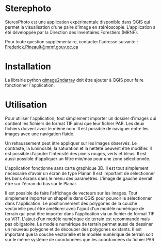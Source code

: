 # Sterephoto
StereoPhoto est une application expérimentale disponible dans QGIS qui permet la visualisation d'une paire d'image en stéréoscopie.
L'application a été développée par la Direction des Inventaires Forestiers (MRNF).

Pour toute question supplémentaire, contacter l'adresse suivante : Frederick.Pineault@mrnf.gouv.qc.ca 

# Installation 
La librairie python [qimage2ndarray](https://pypi.org/project/qimage2ndarray/) doit être ajouter à QGIS pour faire fonctionner l'application. 

# Utilisation
Pour utiliser l'application, tout simplement importer un dossier d'images qui contient les fichiers de format TIF ainsi que leur fichier PAR. Les deux fichiers doivent avoir le même nom. Il est possible de naviguer entre les images avec une navigation fluide.

Un rehaussement peut être appliquer sur les images observés. Le contraste, la luminosité, la saturation et la netteté peuvent être modifier. Il est possible d'ajouter l'intensité des pixels rouges, verts et bleus. Il est aussi possible d'appliquer un filtre min/max pour une zone sélectionnée. 

L'application fonctionne sans carte graphique 3D. Il est tout simplement nécessaire d'avoir un écran de type Planar. Il est important de sélectionner les bons écrans dans le menu des paramètres. L'image de gauche devrait être sur l'écran du bas sur le Planar. 

Il est possible de faire l'affichage de vecteurs sur les images. Tout simplement importer un shapefile dans QGIS pour pouvoir le sélectionner dans l'application. Le positionnement des polygones de la couche vectorielle peut être améliorer avec l'ajout d'un modèle numérique de terrain qui peut être importer dans l'application via un fichier de format TIF ou VRT. L'ajout d'un modèle numérique de terrain est recommandé mais pas obligatoire. Le modèle numérique de terrain permet aussi de dessiner un nouveau polygone et de découper des polygones existants. Il est important que la couche vectorielle et le modèle numérique de terrain soit sur le même système de coordonnées que les coordonnées du fichier PAR.  